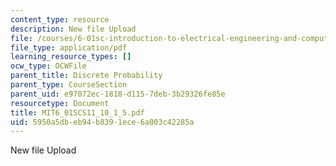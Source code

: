 ```yaml
---
content_type: resource
description: New file Upload
file: /courses/6-01sc-introduction-to-electrical-engineering-and-computer-science-i-spring-2011/5950a5dbeb94b8391ece6a003c42285a_MIT6_01SCS11_10_1_5.pdf
file_type: application/pdf
learning_resource_types: []
ocw_type: OCWFile
parent_title: Discrete Probability
parent_type: CourseSection
parent_uid: e97072ec-1818-d115-7deb-3b29326fe85e
resourcetype: Document
title: MIT6_01SCS11_10_1_5.pdf
uid: 5950a5db-eb94-b839-1ece-6a003c42285a
---
```

New file Upload